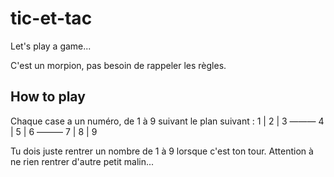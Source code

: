 # tic-et-tac
Let's play a game...

C'est un morpion, pas besoin de rappeler les règles.

## How to play
Chaque case a un numéro, de 1 à 9 suivant le plan suivant :
        1 | 2 | 3
        ———
        4 | 5 | 6
        ———
        7 | 8 | 9

Tu dois juste rentrer un nombre de 1 à 9 lorsque c'est ton tour. Attention à ne rien rentrer d'autre petit malin...
